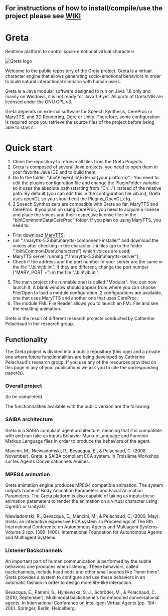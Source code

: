 ## **For instructions of how to install/compile/use the project please see [WIKI](https://github.com/gretaproject/greta/wiki)**

# Greta
Realtime platform to control socio-emotional virtual characters 

![Greta logo](https://github.com/gretaproject/Greta/blob/master/pictures/Greta_hello.png)

Welcome to the public repository of the Greta project.
Greta is a virtual character engine that allows generating socio-emotional behaviors in order to build natural interactional scenario with human users.

Greta is a Java modular software designed to run on Java 1.8 only and mainly on Windows, it is not ready for Java 1.9 yet.
All parts of Greta/VIB are licensed under the GNU GPL v3.

Greta depends on external software for Speech Synthesis, CereProc or [MaryTTS](http://mary.dfki.de/), and 3D Rendering, Ogre or Unity.
Therefore, some configuration is required once you retrieve the source files of the project before being able to start it.

# Quick start
1) Clone the repository to retrieve all files from the Greta Projects.
2) Greta is composed of several Java projects, you need to open them in your favorite Java IDE and to build them.
3) Go to the folder "\bin\Player\Lib\External\{your platform}\" . You need to edit the plugins configuration file and change the PluginFolder variable so it uses the absolute path (starting from "C:/...") instead of the relative path. By default (you can edit this in the configuration file vib.ini), Greta uses openGL so you should edit the Plugins_OpenGL.cfg.
4) 2 Speech Synthesizers are compatible with Greta so far, MaryTTS and CereProc.
If you plan on using CereProc, you need to acquire a license and place the voices and their respective license files in the "bin\Common\Data\CereProc" folder. 
If you plan on using MaryTTS, you need to:
  * First download  [MaryTTS](http://mary.dfki.de/);
  * run ".\marytts-5.2\bin\marytts-component-installer" and download the voices after checking in the character .ini files (go to the folder ".\bin\Common\Data\characters") which voices are used;
  * MaryTTS server running (".\marytts-5.2\bin\marytts-server");
  * Check if the address and the port number of your server are the same in the file ".\bin\vib.ini". If they are different, change  the port number ("MARY_PORT =") in the file ".\bin\vib.ini".
5) The main project (the runnable one) is called "Modular". You can now launch it. A blank window should appear from where you can choose File/Open to load a module configuration. 2 configurations are available, one that uses MaryTTS and another one that uses CereProc.
6) The module FML File Reader allows you to launch an FML File and see the resulting animation.


Greta is the result of different research projects conducted by Catherine Pelachaud in her research group.


## Functionality

The Greta project is divided into a public repository (this one) and a private one where future functionnalities are being developed by Catherine Pelachaud's research group.
If you use any of the resources provided on this page in any of your publications we ask you to cite the corresponding paper(s).

### Overall project
(to be completed)


The functionnalities available with the public version are the following:

### SAIBA architecture

Greta is a SAIBA compliant agent architecture, meaning that it is compatible with and can take as inputs Behavior Markup Language and Function Markup Language files in order to produce the behaviors of the agent.

Mancini, M., Niewiadomski, R., Bevacqua, E., & Pelachaud, C. (2008, November).
Greta: a SAIBA compliant ECA system.
In Troisième Workshop sur les Agents Conversationnels Animés.
 
### MPEG4 animation

Greta animation engine produces MPEG4 compatible animation. The system outputs frame of Body Animation Parameters and Facial Animation Parameters.
The Greta platform is also capable of taking as inputs these animation parameters to render the animation on a virtual character using Ogre3D or Unity3D.

Niewiadomski, R., Bevacqua, E., Mancini, M., & Pelachaud, C. (2009, May).
Greta: an interactive expressive ECA system.
In Proceedings of The 8th International Conference on Autonomous Agents and Multiagent Systems-Volume 2 (pp. 1399-1400).
International Foundation for Autonomous Agents and Multiagent Systems.

### Listener Backchannels

An important part of human communication is performed by the subtle behaviors one produces when listening. These behaviors, called backchannels, include head nods and other small sounds like "hmm hmm".
Greta provides a system to configure and use these behaviors in an automatic fashion in order to design more life-like interaction.

Bevacqua, E., Pammi, S., Hyniewska, S. J., Schröder, M., & Pelachaud, C. (2010, September).
Multimodal backchannels for embodied conversational agents.
In International Conference on Intelligent Virtual Agents (pp. 194-200). Springer, Berlin, Heidelberg.
